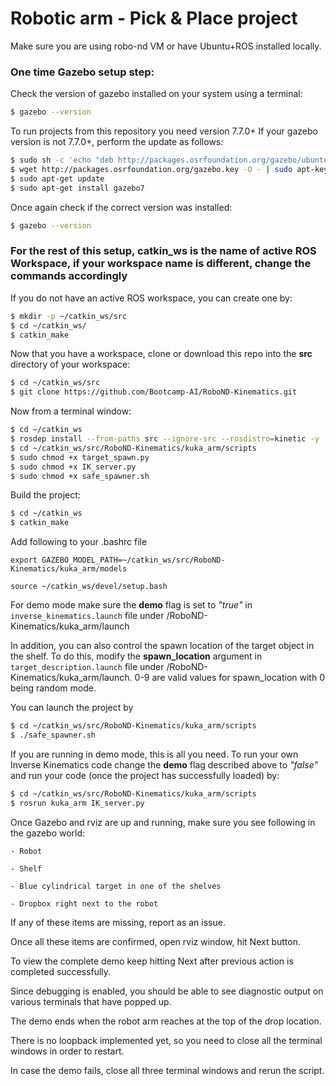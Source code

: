 # Robotic arm - Pick & Place project

Make sure you are using robo-nd VM or have Ubuntu+ROS installed locally.

### One time Gazebo setup step:
Check the version of gazebo installed on your system using a terminal:
```sh
$ gazebo --version
```
To run projects from this repository you need version 7.7.0+
If your gazebo version is not 7.7.0+, perform the update as follows:
```sh
$ sudo sh -c 'echo "deb http://packages.osrfoundation.org/gazebo/ubuntu-stable `lsb_release -cs` main" > /etc/apt/sources.list.d/gazebo-stable.list'
$ wget http://packages.osrfoundation.org/gazebo.key -O - | sudo apt-key add -
$ sudo apt-get update
$ sudo apt-get install gazebo7
```

Once again check if the correct version was installed:
```sh
$ gazebo --version
```
### For the rest of this setup, catkin_ws is the name of active ROS Workspace, if your workspace name is different, change the commands accordingly

If you do not have an active ROS workspace, you can create one by:
```sh
$ mkdir -p ~/catkin_ws/src
$ cd ~/catkin_ws/
$ catkin_make
```

Now that you have a workspace, clone or download this repo into the **src** directory of your workspace:
```sh
$ cd ~/catkin_ws/src
$ git clone https://github.com/Bootcamp-AI/RoboND-Kinematics.git
```

Now from a terminal window:

```sh
$ cd ~/catkin_ws
$ rosdep install --from-paths src --ignore-src --rosdistro=kinetic -y
$ cd ~/catkin_ws/src/RoboND-Kinematics/kuka_arm/scripts
$ sudo chmod +x target_spawn.py
$ sudo chmod +x IK_server.py
$ sudo chmod +x safe_spawner.sh
```
Build the project:
```sh
$ cd ~/catkin_ws
$ catkin_make
```

Add following to your .bashrc file
```
export GAZEBO_MODEL_PATH=~/catkin_ws/src/RoboND-Kinematics/kuka_arm/models

source ~/catkin_ws/devel/setup.bash
```

For demo mode make sure the **demo** flag is set to _"true"_ in `inverse_kinematics.launch` file under /RoboND-Kinematics/kuka_arm/launch

In addition, you can also control the spawn location of the target object in the shelf. To do this, modify the **spawn_location** argument in `target_description.launch` file under /RoboND-Kinematics/kuka_arm/launch. 0-9 are valid values for spawn_location with 0 being random mode.

You can launch the project by
```sh
$ cd ~/catkin_ws/src/RoboND-Kinematics/kuka_arm/scripts
$ ./safe_spawner.sh
```

If you are running in demo mode, this is all you need. To run your own Inverse Kinematics code change the **demo** flag described above to _"false"_ and run your code (once the project has successfully loaded) by:
```sh
$ cd ~/catkin_ws/src/RoboND-Kinematics/kuka_arm/scripts
$ rosrun kuka_arm IK_server.py
```
Once Gazebo and rviz are up and running, make sure you see following in the gazebo world:

	- Robot
	
	- Shelf
	
	- Blue cylindrical target in one of the shelves
	
	- Dropbox right next to the robot
	

If any of these items are missing, report as an issue.

Once all these items are confirmed, open rviz window, hit Next button.

To view the complete demo keep hitting Next after previous action is completed successfully. 

Since debugging is enabled, you should be able to see diagnostic output on various terminals that have popped up.

The demo ends when the robot arm reaches at the top of the drop location. 

There is no loopback implemented yet, so you need to close all the terminal windows in order to restart.

In case the demo fails, close all three terminal windows and rerun the script.

